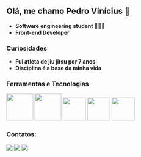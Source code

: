 ## Olá, me chamo Pedro Vinícius 👋

- **Software engineering student 👨🏻‍💻**
- **Front-end Developer**

### Curiosidades 

- **Fui atleta de jiu jitsu por 7 anos**
- **Disciplina é a base da minha vida**

### Ferramentas e Tecnologias

 <img src="https://cdn.jsdelivr.net/gh/devicons/devicon/icons/html5/html5-original-wordmark.svg" width="70px" /> <img src="https://cdn.jsdelivr.net/gh/devicons/devicon/icons/css3/css3-original-wordmark.svg" width="70px" /> <img src="https://cdn.jsdelivr.net/gh/devicons/devicon/icons/git/git-original.svg" width="60px"/> <img src="https://cdn.jsdelivr.net/gh/devicons/devicon/icons/javascript/javascript-original.svg" width="60px"/> <img src="https://cdn.jsdelivr.net/gh/devicons/devicon/icons/react/react-original-wordmark.svg" width="60px"/>
 
 ### Contatos:
          
<div>
<a href="https://www.instagram.com/pedroviniciusbjj/" target="_blank"><img src="https://img.shields.io/badge/-Instagram-%23E4405F?style=for-the-badge&logo=instagram&logoColor=white" target="_blank"></a>
<a href = "mailto:pedrovinicius.dev@gmail.com"><img src="https://img.shields.io/badge/Gmail-D14836?style=for-the-badge&logo=gmail&logoColor=white" target="_blank"></a>
<a href="https://www.linkedin.com/in/pedro-vinicius-a71186216/" target="_blank"><img src="https://img.shields.io/badge/-LinkedIn-%230077B5?style=for-the-badge&logo=linkedin&logoColor=white" target="_blank"></a>   
</div>
          
  
          
          

